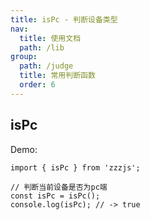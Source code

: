 ```yaml
---
title: isPc - 判断设备类型
nav:
  title: 使用文档
  path: /lib
group:
  path: /judge
  title: 常用判断函数
  order: 6
---
```


## isPc

Demo:

```tsx | pure
import { isPc } from 'zzzjs';

// 判断当前设备是否为pc端
const isPc = isPc();
console.log(isPc); // -> true
```
